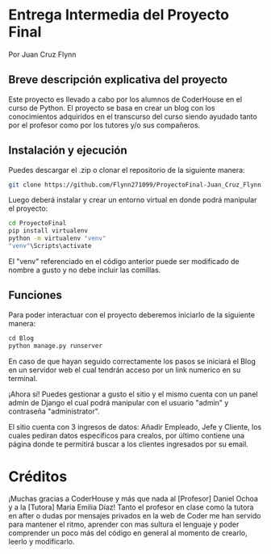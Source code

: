 # Entrega Intermedia del Proyecto Final

Por Juan Cruz Flynn 

## Breve descripción explicativa del proyecto

Este proyecto es llevado a cabo por los alumnos de CoderHouse en el curso de Python.
El proyecto se basa en crear un blog con los conocimientos adquiridos en el transcurso del curso siendo ayudado tanto por el profesor como por los tutores y/o sus compañeros.

## Instalación y ejecución

Puedes descargar el .zip o clonar el repositorio de la siguiente manera:

```bash
git clone https://github.com/Flynn271099/ProyectoFinal-Juan_Cruz_Flynn.git
```
Luego deberá instalar y crear un entorno virtual en donde podrá manipular el proyecto:
```bash
cd ProyectoFinal
pip install virtualenv
python -m virtualenv "venv"  
"venv"\Scripts\activate
```
El "venv" referenciado en el código anterior puede ser modificado de nombre a gusto y no debe incluir las comillas.

## Funciones

Para poder interactuar con el proyecto deberemos iniciarlo de la siguiente manera:

```python
cd Blog
python manage.py runserver
```
En caso de que hayan seguido correctamente los pasos se iniciará el Blog en un servidor web el cual tendrán acceso por un link numerico en su terminal. 

¡Ahora sí! Puedes gestionar a gusto el sitio y el mismo cuenta con un panel admin de Django el cual podrá manipular con el usuario "admin" y contraseña "administrator".

El sitio cuenta con 3 ingresos de datos: Añadir Empleado, Jefe y Cliente, los cuales pediran datos específicos para crealos, por último contiene una página donde te permitirá buscar a los clientes ingresados por su email. 

# Créditos

¡Muchas gracias a CoderHouse y más que nada al [Profesor] Daniel Ochoa y a la [Tutora] Maria Emilia Díaz! Tanto el profesor en clase como la tutora en after o dudas por mensajes privados en la web de Coder me han servido para mantener el ritmo, aprender con mas sultura el lenguaje y poder comprender un poco más del código en general al momento de crearlo, leerlo y modificarlo.
